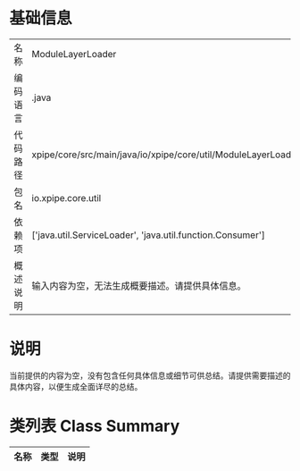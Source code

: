 # 基础信息

|      |      |
|------|------|
| 名称 | ModuleLayerLoader |
| 编码语言 | .java |
| 代码路径 | xpipe/core/src/main/java/io/xpipe/core/util/ModuleLayerLoader.java |
| 包名 | io.xpipe.core.util |
| 依赖项 | ['java.util.ServiceLoader', 'java.util.function.Consumer'] |
| 概述说明 | 输入内容为空，无法生成概要描述。请提供具体信息。 |

# 说明

当前提供的内容为空，没有包含任何具体信息或细节可供总结。请提供需要描述的具体内容，以便生成全面详尽的总结。

# 类列表 Class Summary

| 名称   | 类型  | 说明 |
|-------|------|-------------|




